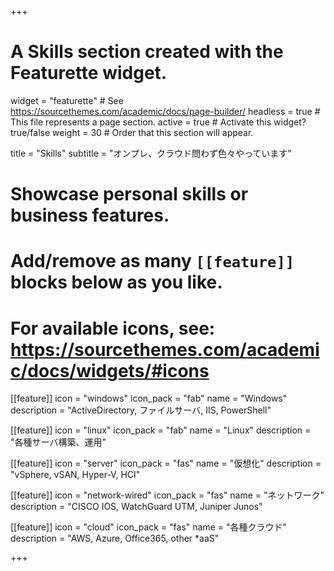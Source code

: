 +++
# A Skills section created with the Featurette widget.
widget = "featurette"  # See https://sourcethemes.com/academic/docs/page-builder/
headless = true  # This file represents a page section.
active = true  # Activate this widget? true/false
weight = 30  # Order that this section will appear.

title = "Skills"
subtitle = "オンプレ、クラウド問わず色々やっています"

# Showcase personal skills or business features.
# 
# Add/remove as many `[[feature]]` blocks below as you like.
# 
# For available icons, see: https://sourcethemes.com/academic/docs/widgets/#icons

[[feature]]
  icon = "windows"
  icon_pack = "fab"
  name = "Windows"
  description = "ActiveDirectory, ファイルサーバ, IIS, PowerShell"
  
[[feature]]
  icon = "linux"
  icon_pack = "fab"
  name = "Linux"
  description = "各種サーバ構築、運用"  
  
[[feature]]
  icon = "server"
  icon_pack = "fas"
  name = "仮想化"
  description = "vSphere, vSAN, Hyper-V, HCI"

[[feature]]
  icon = "network-wired"
  icon_pack = "fas"
  name = "ネットワーク"
  description = "CISCO IOS, WatchGuard UTM, Juniper Junos"

[[feature]]
  icon = "cloud"
  icon_pack = "fas"
  name = "各種クラウド"
  description = "AWS, Azure, Office365, other *aaS"

+++

